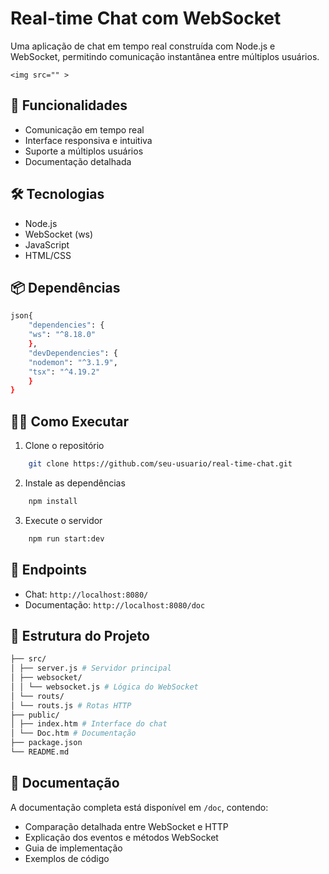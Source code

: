 # Real-time Chat com WebSocket

Uma aplicação de chat em tempo real construída com Node.js e WebSocket, permitindo comunicação instantânea entre múltiplos usuários.

    <img src="" >

## 🚀 Funcionalidades

- Comunicação em tempo real
- Interface responsiva e intuitiva
- Suporte a múltiplos usuários
- Documentação detalhada

## 🛠️ Tecnologias

- Node.js
- WebSocket (ws)
- JavaScript
- HTML/CSS

## 📦 Dependências

```bash
json{
    "dependencies": {
    "ws": "^8.18.0"
    },
    "devDependencies": {
    "nodemon": "^3.1.9",
    "tsx": "^4.19.2"
    }
}
```


## 🏃‍♂️ Como Executar

1. Clone o repositório
```bash
    git clone https://github.com/seu-usuario/real-time-chat.git
```

2. Instale as dependências
```bash
    npm install
```
3. Execute o servidor
```bash
    npm run start:dev
```


## 📍 Endpoints

- Chat: `http://localhost:8080/`
- Documentação: `http://localhost:8080/doc`

## 📁 Estrutura do Projeto
```bash
├── src/
│ ├── server.js # Servidor principal
│ ├── websocket/
│ │ └── websocket.js # Lógica do WebSocket
│ └── routs/
│ └── routs.js # Rotas HTTP
├── public/
│ ├── index.htm # Interface do chat
│ └── Doc.htm # Documentação
├── package.json
└── README.md
```


## 📖 Documentação

A documentação completa está disponível em `/doc`, contendo:
- Comparação detalhada entre WebSocket e HTTP
- Explicação dos eventos e métodos WebSocket
- Guia de implementação
- Exemplos de código